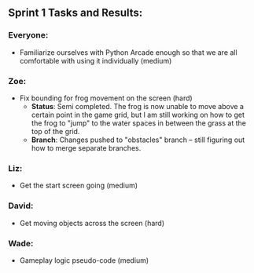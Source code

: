 ## Sprint 1 Tasks and Results:

### Everyone:
- Familiarize ourselves with Python Arcade enough so that we are all comfortable with using it individually (medium)

### Zoe:
- Fix bounding for frog movement on the screen (hard)  
  - **Status**: Semi completed. The frog is now unable to move above a certain point in the game grid, but I am still working on how to get the frog to "jump" to the water spaces in between the grass at the top of the grid.  
  - **Branch**: Changes pushed to "obstacles" branch – still figuring out how to merge separate branches.

### Liz:
- Get the start screen going (medium)

### David:
- Get moving objects across the screen (hard)

### Wade:
- Gameplay logic pseudo-code (medium)

